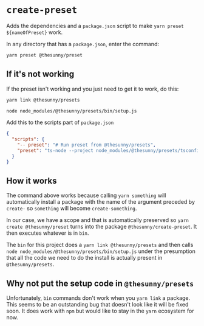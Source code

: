 # `create-preset`

Adds the dependencies and a `package.json` script to make `yarn preset ${nameOfPreset}` work.

In any directory that has a `package.json`, enter the command:

```sh
yarn preset @thesunny/preset
```

## If it's not working

If the preset isn't working and you just need to get it to work, do this:

```sh
yarn link @thesunny/presets

node node_modules/@thesunny/presets/bin/setup.js
```

Add this to the scripts part of `package.json`

```json
{
  "scripts": {
    "-- preset": "# Run preset from @thesunny/presets",
    "preset": "ts-node --project node_modules/@thesunny/presets/tsconfig.ts-node.json node_modules/@thesunny/presets/bin/index.ts"
  }
}
```

## How it works

The command above works because calling `yarn something` will automatically install a package with the name of the argument preceded by `create-` so `something` will become `create-something`.

In our case, we have a scope and that is automatically preserved so `yarn create @thesunny/preset` turns into the package `@thesunny/create-preset`. It then executes whatever is in `bin`.

The `bin` for this project does a `yarn link @thesunny/presets` and then calls `node node_modules/@thesunny/presets/bin/setup.js` under the presumption that all the code we need to do the install is actually present in `@thesunny/presets`.

## Why not put the setup code in `@thesunny/presets`

Unfortunately, `bin` commands don't work when you `yarn link` a package. This seems to be an outstanding bug that doesn't look like it will be fixed soon. It does work with `npm` but would like to stay in the `yarn` ecosystem for now.
